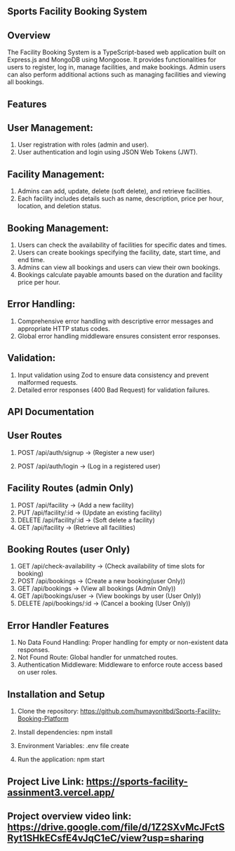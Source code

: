 
## Sports  Facility Booking System

## Overview
The Facility Booking System is a TypeScript-based web application built on Express.js and MongoDB using Mongoose. It provides functionalities for users to register, log in, manage facilities, and make bookings. Admin users can also perform additional actions such as managing facilities and viewing all bookings.

## Features

## User Management:
1. User registration with roles (admin and user).
2. User authentication and login using JSON Web Tokens (JWT).

## Facility Management:
1. Admins can add, update, delete (soft delete), and retrieve facilities.
2. Each facility includes details such as name, description, price per hour, location, and deletion status.

## Booking Management:
1. Users can check the availability of facilities for specific dates and times.
2. Users can create bookings specifying the facility, date, start time, and end time.
3. Admins can view all bookings and users can view their own bookings.
4. Bookings calculate payable amounts based on the duration and facility price per hour.

## Error Handling:
1. Comprehensive error handling with descriptive error messages and appropriate HTTP status codes.
2. Global error handling middleware ensures consistent error responses.

## Validation:
1. Input validation using Zod to ensure data consistency and prevent malformed requests.
2. Detailed error responses (400 Bad Request) for validation failures.

## API Documentation
## User Routes
1. POST /api/auth/signup -> (Register a new user)

2. POST /api/auth/login -> (Log in a registered user)

## Facility Routes (admin Only)
1. POST /api/facility -> (Add a new facility)
2. PUT /api/facility/:id -> (Update an existing facility)
3. DELETE /api/facility/:id -> (Soft delete a facility)
4. GET /api/facility -> (Retrieve all facilities)

## Booking Routes (user Only)
1. GET /api/check-availability -> (Check availability of time slots for booking)
2. POST /api/bookings -> (Create a new booking(user Only))
3. GET /api/bookings -> (View all bookings (Admin Only))
4. GET /api/bookings/user -> (View bookings by user (User Only))
5. DELETE /api/bookings/:id -> (Cancel a booking (User Only))


## Error Handler Features
1. No Data Found Handling: Proper handling for empty or non-existent data responses.
2. Not Found Route: Global handler for unmatched routes.
3. Authentication Middleware: Middleware to enforce route access based on user roles.


## Installation and Setup
1. Clone the repository: https://github.com/humayonitbd/Sports-Facility-Booking-Platform

2. Install dependencies: npm install
3. Environment Variables: .env file create 
4. Run the application: npm start

## Project Live Link: https://sports-facility-assinment3.vercel.app/

## Project overview video link: https://drive.google.com/file/d/1Z2SXvMcJFctSRyt1SHkECsfE4vJqC1eC/view?usp=sharing